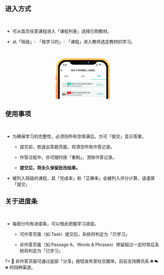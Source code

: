 
## 进入方式
</br>

- 可从首页任意课程进入「课程列表」选择已购教材。

- 从「班级」- 「我学习的」- 「课程」进入教师选定教材的学习。
</br>
<p align="center">
<img src="_pic/03.png" width="35%" alt="池馆Ver.2.3.1">
</p>

## 使用事项
</br>

- 为确保学习的完整性，必须将所有空填满后，方可「提交」显示答案。

    - 提交前，若退出答题页面，将清空所有作答记录。

    - 作答过程中，亦可随时按「重制」，清除作答记录。
    
    -  **提交后，将永久保留批改结果。**
	
- 被列入班级的课程，其「完成率」和「正确率」会被列入评分计算，请谨慎「提交」


## 关于进度条
</br>

- 每部分均有进度条，可以借此把握学习进度。
    
    - 可作答页面（如:Task）提交后，系统将判定为「已学习」

    - 非作答页面（如:Passage A、Words & Phrases）停留超过一定时常后系统将判定为「已学习」

?> 🔗 非作答页面可通过底部「分享」按钮发布至社交媒体，目前支持腾讯系 <img src="_pic/qq.svg" alt="qq" width="2%"> <img src="_pic/wechat.svg" alt="wechat" width="2%"> <img src="_pic/qzone.svg" alt="qzone" width="2%" title="qzone"> 的四种渠道。